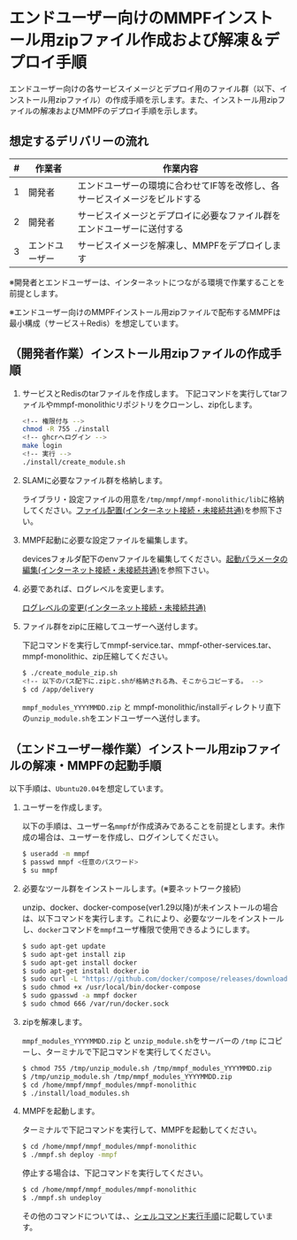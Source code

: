 # エンドユーザー向けのMMPFインストール用zipファイル作成および解凍＆デプロイ手順

エンドユーザー向けの各サービスイメージとデプロイ用のファイル群（以下、インストール用zipファイル）の作成手順を示します。また、インストール用zipファイルの解凍およびMMPFのデプロイ手順を示します。

## 想定するデリバリーの流れ

| #   | 作業者     | 作業内容                                   |
| --- | ------- | -------------------------------------- |
| 1   | 開発者     | エンドユーザーの環境に合わせてIF等を改修し、各サービスイメージをビルドする |
| 2   | 開発者     | サービスイメージとデプロイに必要なファイル群をエンドユーザーに送付する   |
| 3   | エンドユーザー | サービスイメージを解凍し、MMPFをデプロイします            |

※開発者とエンドユーザーは、インターネットにつながる環境で作業することを前提とします。

※エンドユーザー向けのMMPFインストール用zipファイルで配布するMMPFは最小構成（サービス＋Redis）を想定しています。

## （開発者作業）インストール用zipファイルの作成手順

1. サービスとRedisのtarファイルを作成します。
下記コマンドを実行してtarファイルやmmpf-monolithicリポジトリをクローンし、zip化します。
    ```sh
    <!-- 権限付与 -->
    chmod -R 755 ./install
    <!-- ghcrへログイン -->
    make login
    <!-- 実行 -->
    ./install/create_module.sh
    ```
1. SLAMに必要なファイル群を格納します。

    ライブラリ・設定ファイルの用意を`/tmp/mmpf/mmpf-monolithic/lib`に格納してください。[ファイル配置(インターネット接続・未接続共通)](/README.md#ファイル配置インターネット接続・未接続共通)を参照下さい。

1. MMPF起動に必要な設定ファイルを編集します。

    devicesフォルダ配下のenvファイルを編集してください。[起動パラメータの編集(インターネット接続・未接続共通)](/README.md#起動パラーメータの編集インターネット接続・未接続共通)を参照下さい。

1. 必要であれば、ログレベルを変更します。

   [ログレベルの変更(インターネット接続・未接続共通)](/README.md#ログレベルの変更インターネット接続・未接続共通)

1. ファイル群をzipに圧縮してユーザーへ送付します。

   下記コマンドを実行してmmpf-service.tar、mmpf-other-services.tar、mmpf-monolithic、zip圧縮してください。
   ```sh
   $ ./create_module_zip.sh
   <!-- 以下のパス配下に.zipと.shが格納される為、そこからコピーする。 -->
   $ cd /app/delivery
   ```
   `mmpf_modules_YYYYMMDD.zip` と mmpf-monolithic/installディレクトリ直下の`unzip_module.sh`をエンドユーザーへ送付します。

## （エンドユーザー様作業）インストール用zipファイルの解凍・MMPFの起動手順
以下手順は、`Ubuntu20.04`を想定しています。

1. ユーザーを作成します。
  
   以下の手順は、ユーザー名`mmpf`が作成済みであることを前提とします。未作成の場合は、ユーザーを作成し、ログインしてください。
   ```sh
   $ useradd -m mmpf
   $ passwd mmpf <任意のパスワード>
   $ su mmpf
   ```

1. 必要なツール群をインストールします。(※要ネットワーク接続)
  
   unzip、docker、docker-compose(ver1.29以降)が未インストールの場合は、以下コマンドを実行します。これにより、必要なツールをインストールし、`docker`コマンドを`mmpf`ユーザ権限で使用できるようにします。
   ```sh
   $ sudo apt-get update
   $ sudo apt-get install zip
   $ sudo apt-get install docker
   $ sudo apt-get install docker.io
   $ sudo curl -L "https://github.com/docker/compose/releases/download/1.29.2/docker-compose-$(uname -s)-$(uname -m)" -o /usr/local/bin/docker-compose
   $ sudo chmod +x /usr/local/bin/docker-compose
   $ sudo gpasswd -a mmpf docker
   $ sudo chmod 666 /var/run/docker.sock
   ```


1. zipを解凍します。

   `mmpf_modules_YYYYMMDD.zip` と `unzip_module.sh`をサーバーの `/tmp` にコピーし、ターミナルで下記コマンドを実行してください。
   ```sh
   $ chmod 755 /tmp/unzip_module.sh /tmp/mmpf_modules_YYYYMMDD.zip
   $ /tmp/unzip_module.sh /tmp/mmpf_modules_YYYYMMDD.zip
   $ cd /home/mmpf/mmpf_modules/mmpf-monolithic
   $ ./install/load_modules.sh
   ```

1. MMPFを起動します。

   ターミナルで下記コマンドを実行して、MMPFを起動してください。
   ```sh
   $ cd /home/mmpf/mmpf_modules/mmpf-monolithic
   $ ./mmpf.sh deploy -mmpf
   ```

   停止する場合は、下記コマンドを実行してください。
   ```sh
   $ cd /home/mmpf/mmpf_modules/mmpf-monolithic
   $ ./mmpf.sh undeploy
   ```

   その他のコマンドについては、、[シェルコマンド実行手順](/README.md#シェルコマンド実行手順)に記載しています。

